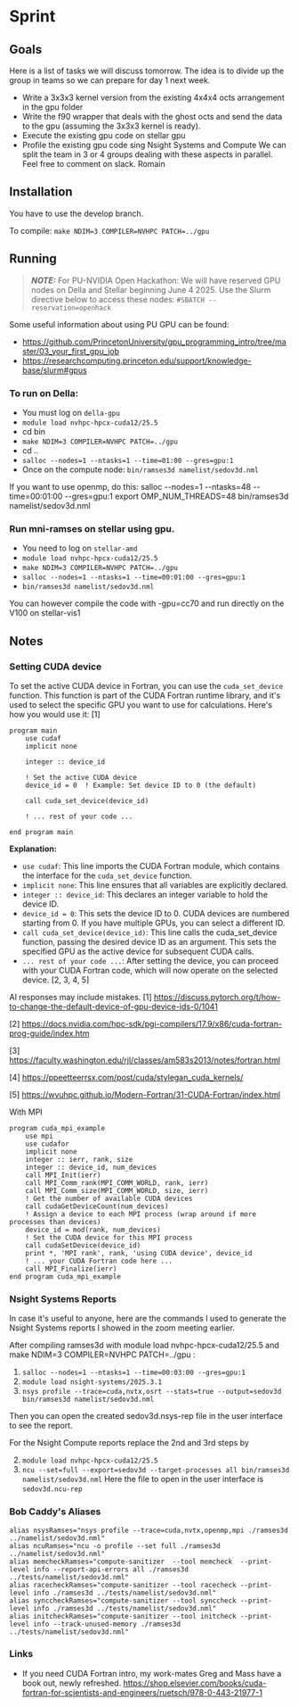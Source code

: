 # Sprint 

## Goals 
Here is a list of tasks we will discuss tomorrow.
The idea is to divide up the group in teams so we can prepare for day 1 next week.
- Write a 3x3x3 kernel version from the existing 4x4x4 octs arrangement in the gpu folder
- Write the f90 wrapper that deals with the ghost octs and send the data to the gpu (assuming the 3x3x3 kernel is ready).
- Execute the existing gpu code on stellar gpu
- Profile the existing gpu code sing Nsight Systems and Compute
We can split the team in 3 or 4 groups dealing with these aspects in parallel.
Feel free to comment on slack.
Romain



## Installation
You have to use the develop branch.

To compile: `make NDIM=3 COMPILER=NVHPC PATCH=../gpu`


## Running 
> **_NOTE:_**
For PU-NVIDIA Open Hackathon: We will have reserved GPU nodes on Della and Stellar beginning June 4 2025. Use the Slurm directive below to access these nodes: `#SBATCH --reservation=openhack`

Some useful information about using PU GPU can be found:

- https://github.com/PrincetonUniversity/gpu_programming_intro/tree/master/03_your_first_gpu_job
- https://researchcomputing.princeton.edu/support/knowledge-base/slurm#gpus

### To run on Della:
- You must log on `della-gpu`
- `module load nvhpc-hpcx-cuda12/25.5`
- cd bin
- `make NDIM=3 COMPILER=NVHPC PATCH=../gpu`
- cd ..
- `salloc --nodes=1 --ntasks=1 --time=01:00 --gres=gpu:1`
- Once on the compute node: `bin/ramses3d namelist/sedov3d.nml`


If you want to use openmp, do this:
salloc --nodes=1 --ntasks=48 --time=00:01:00 --gres=gpu:1
export OMP_NUM_THREADS=48
bin/ramses3d namelist/sedov3d.nml

### Run mni-ramses on stellar using gpu.
- You need to log on `stellar-amd`
- `module load nvhpc-hpcx-cuda12/25.5`
- `make NDIM=3 COMPILER=NVHPC PATCH=../gpu`
- `salloc --nodes=1 --ntasks=1 --time=00:01:00 --gres=gpu:1`
- `bin/ramses3d namelist/sedov3d.nml`

You can however compile the code with -gpu=cc70 and run directly on the V100 on stellar-vis1


## Notes 

### Setting CUDA device

To set the active CUDA device in Fortran, you can use the `cuda_set_device` function. This function is part of the CUDA Fortran runtime library, and it's used to select the specific GPU you want to use for calculations. Here's how you would use it: [1]
```
program main
    use cudaf
    implicit none

    integer :: device_id

    ! Set the active CUDA device
    device_id = 0  ! Example: Set device ID to 0 (the default)

    call cuda_set_device(device_id)

    ! ... rest of your code ...

end program main
```

**Explanation:**

- `use cudaf`: This line imports the CUDA Fortran module, which contains the interface for the `cuda_set_device` function.
- `implicit none`: This line ensures that all variables are explicitly declared.
- `integer :: device_id`: This declares an integer variable to hold the device ID.
- `device_id = 0`: This sets the device ID to 0. CUDA devices are numbered starting from 0. If you have multiple GPUs, you can select a different ID.
- `call cuda_set_device(device_id)`: This line calls the cuda_set_device function, passing the desired device ID as an argument. This sets the specified GPU as the active device for subsequent CUDA calls.
- `... rest of your code ...`: After setting the device, you can proceed with your CUDA Fortran code, which will now operate on the selected device. [2, 3, 4, 5]

AI responses may include mistakes.
[1] https://discuss.pytorch.org/t/how-to-change-the-default-device-of-gpu-device-ids-0/1041

[2] https://docs.nvidia.com/hpc-sdk/pgi-compilers/17.9/x86/cuda-fortran-prog-guide/index.htm

[3] https://faculty.washington.edu/rjl/classes/am583s2013/notes/fortran.html

[4] https://ppeetteerrsx.com/post/cuda/stylegan_cuda_kernels/

[5] https://wvuhpc.github.io/Modern-Fortran/31-CUDA-Fortran/index.html

With MPI
```
program cuda_mpi_example
    use mpi
    use cudafor
    implicit none
    integer :: ierr, rank, size
    integer :: device_id, num_devices
    call MPI_Init(ierr)
    call MPI_Comm_rank(MPI_COMM_WORLD, rank, ierr)
    call MPI_Comm_size(MPI_COMM_WORLD, size, ierr)
    ! Get the number of available CUDA devices
    call cudaGetDeviceCount(num_devices)
    ! Assign a device to each MPI process (wrap around if more processes than devices)
    device_id = mod(rank, num_devices)
    ! Set the CUDA device for this MPI process
    call cudaSetDevice(device_id)
    print *, 'MPI rank', rank, 'using CUDA device', device_id
    ! ... your CUDA Fortran code here ...
    call MPI_Finalize(ierr)
end program cuda_mpi_example
```


### Nsight Systems Reports

In case it's useful to anyone, here are the commands I used to generate the Nsight Systems reports I showed in the zoom meeting earlier.

After compiling ramses3d with module load nvhpc-hpcx-cuda12/25.5 and make NDIM=3 COMPILER=NVHPC PATCH=../gpu :
1. `salloc --nodes=1 --ntasks=1 --time=00:03:00 --gres=gpu:1`
2. `module load nsight-systems/2025.3.1`
3. `nsys profile --trace=cuda,nvtx,osrt --stats=true --output=sedov3d bin/ramses3d namelist/sedov3d.nml`

Then you can open the created sedov3d.nsys-rep file in the user interface to see the report.

For the Nsight Compute reports replace the 2nd and 3rd steps by

2. `module load nvhpc-hpcx-cuda12/25.5`
3. `ncu --set=full --export=sedov3d --target-processes all bin/ramses3d namelist/sedov3d.nml`
Here the file to open in the user interface is `sedov3d.ncu-rep`

### Bob Caddy's Aliases

```shell
alias nsysRamses="nsys profile --trace=cuda,nvtx,openmp,mpi ./ramses3d ../namelist/sedov3d.nml"
alias ncuRamses="ncu -o profile --set full ./ramses3d ../namelist/sedov3d.nml"
alias memcheckRamses="compute-sanitizer  --tool memcheck  --print-level info --report-api-errors all ./ramses3d ../tests/namelist/sedov3d.nml"
alias racecheckRamses="compute-sanitizer --tool racecheck --print-level info ./ramses3d ../tests/namelist/sedov3d.nml"
alias synccheckRamses="compute-sanitizer --tool synccheck --print-level info ./ramses3d ../tests/namelist/sedov3d.nml"
alias initcheckRamses="compute-sanitizer --tool initcheck --print-level info --track-unused-memory ./ramses3d ../tests/namelist/sedov3d.nml"
```
 
 ### Links 
 - If you need CUDA Fortran intro, my work-mates Greg and Mass have a book out, newly refreshed.
https://shop.elsevier.com/books/cuda-fortran-for-scientists-and-engineers/ruetsch/978-0-443-21977-1